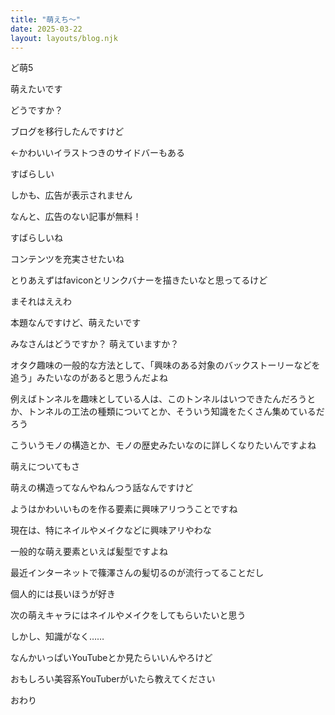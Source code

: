 ```yaml
---
title: "萌えち〜"
date: 2025-03-22
layout: layouts/blog.njk
---
```


ど萌5

萌えたいです

どうですか？

ブログを移行したんですけど

←かわいいイラストつきのサイドバーもある

すばらしい

しかも、広告が表示されません

なんと、広告のない記事が無料！

すばらしいね

コンテンツを充実させたいね

とりあえずはfaviconとリンクバナーを描きたいなと思ってるけど

まそれはええわ

本題なんですけど、萌えたいです

みなさんはどうですか？ 萌えていますか？

オタク趣味の一般的な方法として、「興味のある対象のバックストーリーなどを追う」みたいなのがあると思うんだよね

例えばトンネルを趣味としている人は、このトンネルはいつできたんだろうとか、トンネルの工法の種類についてとか、そういう知識をたくさん集めているだろう

こういうモノの構造とか、モノの歴史みたいなのに詳しくなりたいんですよね

萌えについてもさ

萌えの構造ってなんやねんつう話なんですけど

ようはかわいいものを作る要素に興味アリつうことですね

現在は、特にネイルやメイクなどに興味アリやわな

一般的な萌え要素といえば髪型ですよね

最近インターネットで篠澤さんの髪切るのが流行ってることだし

個人的には長いほうが好き

次の萌えキャラにはネイルやメイクをしてもらいたいと思う

しかし、知識がなく……

なんかいっぱいYouTubeとか見たらいいんやろけど

おもしろい美容系YouTuberがいたら教えてください

おわり